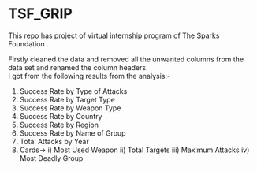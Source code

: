 # TSF_GRIP
This repo has project of virtual internship program of  The Sparks Foundation .

Firstly cleaned the data and removed all the unwanted columns from the data set and renamed the column headers.  
I got from the following results from the analysis:-

1. Success Rate by Type of Attacks
2. Success Rate by Target Type
3. Success Rate by Weapon Type
4. Success Rate by Country
5. Success Rate by Region
6. Success Rate by Name of Group
7. Total Attacks by Year
8. Cards->       i)  Most Used Weapon
		ii)  Total Targets
		iii) Maximum Attacks
		iv)  Most Deadly Group
